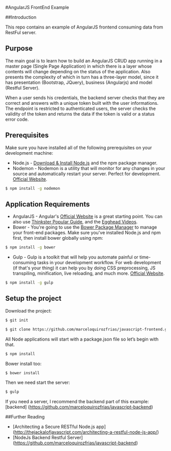#AngularJS FrontEnd Example

##Introduction

This repo contains an example of AngularJS frontend consuming data from RestFul server.

## Purpose
The main goal is to learn how to build an AngularJS CRUD app running in a master page (Single Page Application) in which there is a layer whose contents will change depending on the status of the application. Also presents the complexity of which in turn has a three-layer model, since it has presentation (Bootstrap, JQuery), business (Angularjs) and model (Restful Server).

When a user sends his credentials, the backend server checks that they are correct and answers with a unique token built with the user informations.
The endpoint is restricted to authenticated users, the server checks the validity of the token and returns the data if the token is valid or a status error code.

## Prerequisites
Make sure you have installed all of the following prerequisites on your development machine:
* Node.js - [Download & Install Node.js](http://www.nodejs.org/download/) and the npm package manager.
* Nodemon - Nodemon is a utility that will monitor for any changes in your source and automatically restart your server. Perfect for development. [Official Website](http://nodemon.io/).

```bash
$ npm install -g nodemon
```

## Application Requirements

* AngularJS - Angular's [Official Website](http://angularjs.org/) is a great starting point. You can also use [Thinkster Popular Guide](http://www.thinkster.io/), and the [Egghead Videos](https://egghead.io/).
* Bower - You're going to use the [Bower Package Manager](http://bower.io/) to manage your front-end packages. Make sure you've installed Node.js and npm first, then install bower globally using npm:

```bash
$ npm install -g bower
```

* Gulp - Gulp is a toolkit that will help you automate painful or time-consuming tasks in your development workflow. For web development (if that's your thing) it can help you by doing CSS preprocessing, JS transpiling, minification, live reloading, and much more. [Official Website](http://gulpjs.com/).

```bash
$ npm install -g gulp
```

## Setup the project

Download the project:

```bash
$ git init
```

```bash
$ git clone https://github.com/marceloquirozfrias/javascript-frontend.git
```

All Node applications will start with a package.json file so let’s begin with that.

```bash
$ npm install
```

Bower install too:
```bash
$ bower install
```

Then we need start the server:

```bash
$ gulp
```

If you need a server, I recommend the backend part of this example:
[backend] (https://github.com/marceloquirozfrias/javascript-backend)

##Further Reading
* [Architecting a Secure RESTful Node.js app] (http://thejackalofjavascript.com/architecting-a-restful-node-js-app/)
* [NodeJs Backend Restful Server] (https://github.com/marceloquirozfrias/javascript-backend)
